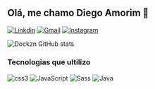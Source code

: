 ## Olá, me chamo Diego Amorim 👋

[![Linkdin](https://img.shields.io/badge/LinkedIn-0077B5?style=for-the-badge&logo=linkedin&logoColor=white)](https://www.linkedin.com/in/diego-amorim-a126672b7/)
[![Gmail](https://img.shields.io/badge/Gmail-D14836?style=for-the-badge&logo=gmail&logoColor=white)](mailto:diego91077@gmail.com)
[![Instagram](https://img.shields.io/badge/Instagram-E4405F?style=for-the-badge&logo=instagram&logoColor=white)](https://www.instagram.com/diegoamorim09/)


![Dockzn GitHub stats](https://github-readme-stats.vercel.app/api?username=Dockzn&show_icons=true&theme=tokyonight)

### Tecnologias que ultilizo
<div style= "display: inline_block></br>
  
  <img align="center" alt="css3" src="https://img.shields.io/badge/CSS3-1572B6?style=for-the-badge&logo=css3&logoColor=white">  </img>
  <img align="center" alt="css3" src="https://img.shields.io/badge/CSS3-1572B6?style=for-the-badge&logo=css3&logoColor=white">  </img>
  <img align="center" alt="JavaScript" src="https://img.shields.io/badge/JavaScript-323330?style=for-the-badge&logo=javascript&logoColor=F7DF1E">  </img>
  <img align="center" alt="Sass" src="https://img.shields.io/badge/Sass-CC6699?style=for-the-badge&logo=sass&logoColor=white">  </img>
  <img align="center" alt="Java" src="https://img.shields.io/badge/Java-ED8B00?style=for-the-badge&logo=openjdk&logoColor=white">  </img>
</div>
